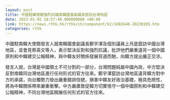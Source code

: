 ```yaml
---
layout: post
title: 中國駐韓使館強烈抗議南韓國會副議長竄訪台灣地區
date: 2023-01-05 18:57:48.000000000 +08:00
link: https://news.rthk.hk/rthk/ch/component/k2/1682648-20230105.htm
categories: rthk
---
```


中國駐南韓大使館發言人就南韓國會副議長鄭宇澤及個別議員上月底竄訪中國台灣地區，並會見蔡英文等人，表示堅決反對和強烈抗議，批評他們嚴重違背一個中國原則和中韓建交公報精神，與中韓友好關係發展背道而馳，向韓方提出嚴正交涉。

發言人說，台灣是中國領土不可分割的一部分，台灣問題純屬中國內政，中方堅決反對南韓同台灣地區進行任何形式的官方往來。鄭宇澤竄訪台灣地區違背韓方對中方的承諾，向台獨勢力發出嚴重錯誤信號，損害中韓友好政治基礎，極具危險性，將為中韓關係帶來嚴重衝擊。中方嚴肅敦促韓方切實恪守一個中國原則和中韓建交公報精神，不同台灣地區開展任何形式的官方往來。
